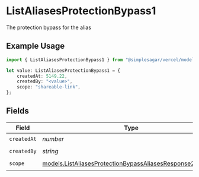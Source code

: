 # ListAliasesProtectionBypass1

The protection bypass for the alias

## Example Usage

```typescript
import { ListAliasesProtectionBypass1 } from "@simplesagar/vercel/models/listaliasesop.js";

let value: ListAliasesProtectionBypass1 = {
    createdAt: 5149.22,
    createdBy: "<value>",
    scope: "shareable-link",
};
```

## Fields

| Field                                                                                                                        | Type                                                                                                                         | Required                                                                                                                     | Description                                                                                                                  |
| ---------------------------------------------------------------------------------------------------------------------------- | ---------------------------------------------------------------------------------------------------------------------------- | ---------------------------------------------------------------------------------------------------------------------------- | ---------------------------------------------------------------------------------------------------------------------------- |
| `createdAt`                                                                                                                  | *number*                                                                                                                     | :heavy_check_mark:                                                                                                           | N/A                                                                                                                          |
| `createdBy`                                                                                                                  | *string*                                                                                                                     | :heavy_check_mark:                                                                                                           | N/A                                                                                                                          |
| `scope`                                                                                                                      | [models.ListAliasesProtectionBypassAliasesResponse200Scope](../models/listaliasesprotectionbypassaliasesresponse200scope.md) | :heavy_check_mark:                                                                                                           | N/A                                                                                                                          |